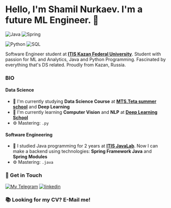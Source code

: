 # Hello, I'm Shamil Nurkaev. I'm a future ML Engineer. 👋

![Java](https://img.shields.io/badge/Java-Expert-blue?logo=java&logoColor=orange)
![Spring](https://img.shields.io/badge/Spring-Intermediate-green?logo=spring&logoColor=green)

![Python](https://img.shields.io/badge/Python-Intermediate-green?logo=python&logoColor=yellow)
![SQL](https://img.shields.io/badge/SQL-Expert-blue?logo=sql&logoColor=orange)

Software Engineer student at [**ITIS Kazan Federal University**](https://kpfu.ru/itis/).
Student with passion for ML and Analytics, Java and Python Programming. Fascinated by everything that's DS related. Proudly from Kazan, Russia.

### BIO

#### Data Science
- 🔭 I'm currently studying **Data Science Course** at [**MTS.Teta summer school**](https://www.teta.mts.ru/) and **Deep Learning**
- 🌱 I'm currently learning **Computer Vision** and **NLP** at [**Deep Learning School**](https://www.dlschool.org/)
- ⚙️ Mastering: `.py`

#### Software Engineering
- 🌱 I studied Java programming for 2 years at [**ITIS JavaLab**](https://vk.com/itis_java_lab/). Now I can make a backend using technologies: **Spring Framework Java** and **Spring Modules**
- ⚙️ Mastering: `.java`

### 📧 Get in Touch

[![My Telegram](https://img.shields.io/badge/-My%20telegram-blue?&style=for-the-badge&logo=telegram&logoColor=white)](https://t.me/nshamil) [![linkedin](https://img.shields.io/badge/linkedin%20-%230077B5.svg?&style=for-the-badge&logo=linkedin&logoColor=white)](https://www.linkedin.com/in/shamil-nurkaev-95501220a)

### 📚 Looking for my CV? E-Mail me!
